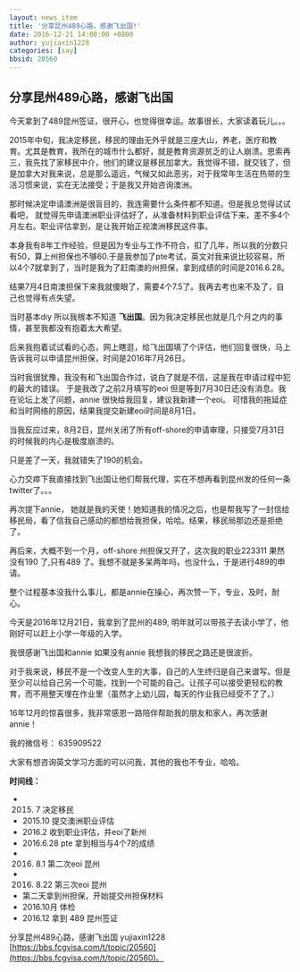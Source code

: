 ```yaml
---
layout: news_item
title: '分享昆州489心路，感谢飞出国!'
date: 2016-12-21 14:00:00 +0800
author: yujiaxin1228 
categories: [say]
bbsid: 20560
---
```


## 分享昆州489心路，感谢飞出国

今天拿到了489昆州签证，很开心，也觉得很幸运。故事很长，大家读着玩儿。。。

2015年中旬，我决定移民，移民的理由无外乎就是三座大山，养老，医疗和教育。尤其是教育，我所在的城市什么都好，就是教育资源贫乏的让人崩溃。思索再三，我先找了家移民中介，他们的建议是移民加拿大。我觉得不错，就交钱了，但是加拿大对我来说，总是那么遥远，气候又如此恶劣，对于我常年生活在热带的生活习惯来说，实在无法接受；于是我又开始咨询澳洲。

那时候决定申请澳洲是很盲目的，我连需要什么条件都不知道。但是我总觉得试试看吧， 就觉得先申请澳洲职业评估好了，从准备材料到职业评估下来，差不多4个月左右。职业评估拿到，是让我开始正视澳洲移民这件事。

本身我有8年工作经验，但是因为专业与工作不符合，扣了几年，所以我的分数只有50，算上州担保也不够60.于是我参加了pte考试，英文对我来说比较容易，所以4个7就拿到了，当时是我为了赶南澳的州担保，拿到成绩的时间是2016.6.28。

结果7月4日南澳担保下来我就傻眼了，需要4个7.5了。我再去考也来不及了，自己也觉得有点失望。

当时基本diy 所以我根本不知道 **飞出国**。因为我决定移民也就是几个月之内的事情，甚至我都没有抱着太大希望。

后来我抱着试试看的心态，网上瞎逛，给飞出国填了个评估，他们回复很快，马上告诉我可以申请昆州担保，时间是2016年7月26日。

当时我很犹豫，我没有和飞出国合作过，说白了就是不信，这是我在申请过程中犯的最大的错误。 于是我改了之前2月填写的eoi 但是等到7月30日还没有消息。我在论坛上发了问题，annie 很快给我回复，建议我新建一个eoi。 可惜我的拖延症和当时网络的原因，结果我提交新建eoi时间是8月1日。

当我反应过来，8月2日，昆州关闭了所有off-shore的申请审理，只接受7月31日的时候我的内心是极度崩溃的。

只是差了一天，我就错失了190的机会。

心力交瘁下我直接找到飞出国让他们帮我代理，实在不想再看到昆州发的任何一条twitter了。。。

再次提下annie， 她就是我的天使！她知道我的情况之后，也是帮我写了一封信给移民局，看了信我自己感动的都想给我担保，哈哈。结果，移民局那边还是拒绝了。

再后来，大概不到一个月，off-shore 州担保又开了，这次我的职业223311 果然没有190 了,只有489 了。我想不就是多呆两年吗，也没什么，于是进行489的申请。

整个过程基本没我什么事儿，都是annie在操心，再次赞一下，专业，及时，耐心。

今天是2016年12月21日，我拿到了昆州的489, 明年就可以带孩子去读小学了，他刚好可以赶上小学一年级的入学。

我很感谢飞出国和annie 如果没有annie 我想我的移民之路还是很波折。

对于我来说，移民不是一个改变人生的大事，自己的人生终归是自己来谱写。但是至少可以给自己另一个可能，找到一个可能的自己。让孩子可以接受更轻松的教育，而不用整天埋在作业里（虽然才上幼儿园，每天的作业我已经受不了了。）

16年12月的惊喜很多，我非常感恩一路陪伴帮助我的朋友和家人，再次感谢annie！ 

我的微信号： 635909522 

大家有想咨询英文学习方面的可以问我，其他的我也不专业，哈哈。

**时间线：**

- 2015. 7 决定移民
- 2015.10 提交澳洲职业评估
- 2016.2 收到职业评估，并eoi了新州
- 2016.6.28 pte 拿到相当与4个7的成绩
- 2016. 8.1 第二次eoi 昆州
- 2016. 8.22 第三次eoi 昆州
- 第二天拿到州担保，开始提交州担保材料
- 2016.10月 体检
- 2016.12 拿到 489 昆州签证

分享昆州489心路，感谢飞出国 yujiaxin1228 [https://bbs.fcgvisa.com/t/topic/20560](https://bbs.fcgvisa.com/t/topic/20560)。